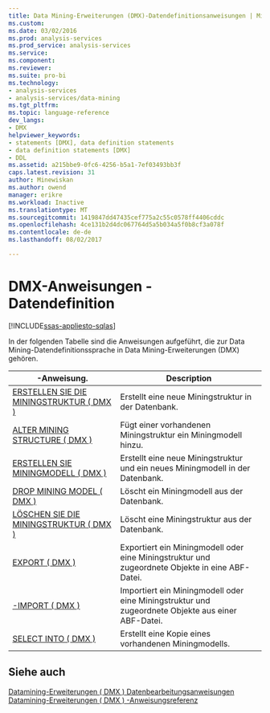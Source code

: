 ```yaml
---
title: Data Mining-Erweiterungen (DMX)-Datendefinitionsanweisungen | Microsoft Docs
ms.custom: 
ms.date: 03/02/2016
ms.prod: analysis-services
ms.prod_service: analysis-services
ms.service: 
ms.component: 
ms.reviewer: 
ms.suite: pro-bi
ms.technology:
- analysis-services
- analysis-services/data-mining
ms.tgt_pltfrm: 
ms.topic: language-reference
dev_langs:
- DMX
helpviewer_keywords:
- statements [DMX], data definition statements
- data definition statements [DMX]
- DDL
ms.assetid: a215bbe9-0fc6-4256-b5a1-7ef03493bb3f
caps.latest.revision: 31
author: Minewiskan
ms.author: owend
manager: erikre
ms.workload: Inactive
ms.translationtype: MT
ms.sourcegitcommit: 1419847dd47435cef775a2c55c0578ff4406cddc
ms.openlocfilehash: 4ce131b2d4dc067764d5a5b034a5f0b8cf3a078f
ms.contentlocale: de-de
ms.lasthandoff: 08/02/2017

---
```

# <a name="dmx-statements---data-definition"></a>DMX-Anweisungen - Datendefinition 
[!INCLUDE[ssas-appliesto-sqlas](../includes/ssas-appliesto-sqlas.md)]

  In der folgenden Tabelle sind die Anweisungen aufgeführt, die zur Data Mining-Datendefinitionssprache in Data Mining-Erweiterungen (DMX) gehören.  
  
|-Anweisung.|Description|  
|---------------|-----------------|  
|[ERSTELLEN SIE DIE MININGSTRUKTUR &#40; DMX &#41;](../dmx/create-mining-structure-dmx.md)|Erstellt eine neue Miningstruktur in der Datenbank.|  
|[ALTER MINING STRUCTURE &#40; DMX &#41;](../dmx/alter-mining-structure-dmx.md)|Fügt einer vorhandenen Miningstruktur ein Miningmodell hinzu.|  
|[ERSTELLEN SIE MININGMODELL &#40; DMX &#41;](../dmx/create-mining-model-dmx.md)|Erstellt eine neue Miningstruktur und ein neues Miningmodell in der Datenbank.|  
|[DROP MINING MODEL &#40; DMX &#41;](../dmx/drop-mining-model-dmx.md)|Löscht ein Miningmodell aus der Datenbank.|  
|[LÖSCHEN SIE DIE MININGSTRUKTUR &#40; DMX &#41;](../dmx/drop-mining-structure-dmx.md)|Löscht eine Miningstruktur aus der Datenbank.|  
|[EXPORT &#40; DMX &#41;](../dmx/export-dmx.md)|Exportiert ein Miningmodell oder eine Miningstruktur und zugeordnete Objekte in eine ABF-Datei.|  
|[-IMPORT &#40; DMX &#41;](../dmx/import-dmx.md)|Importiert ein Miningmodell oder eine Miningstruktur und zugeordnete Objekte aus einer ABF-Datei.|  
|[SELECT INTO &#40; DMX &#41;](../dmx/select-into-dmx.md)|Erstellt eine Kopie eines vorhandenen Miningmodells.|  
  
## <a name="see-also"></a>Siehe auch  
 [Datamining-Erweiterungen &#40; DMX &#41; Datenbearbeitungsanweisungen](../dmx/dmx-statements-data-manipulation.md)   
 [Datamining-Erweiterungen &#40; DMX &#41; -Anweisungsreferenz](../dmx/data-mining-extensions-dmx-statements.md)  
  
  

